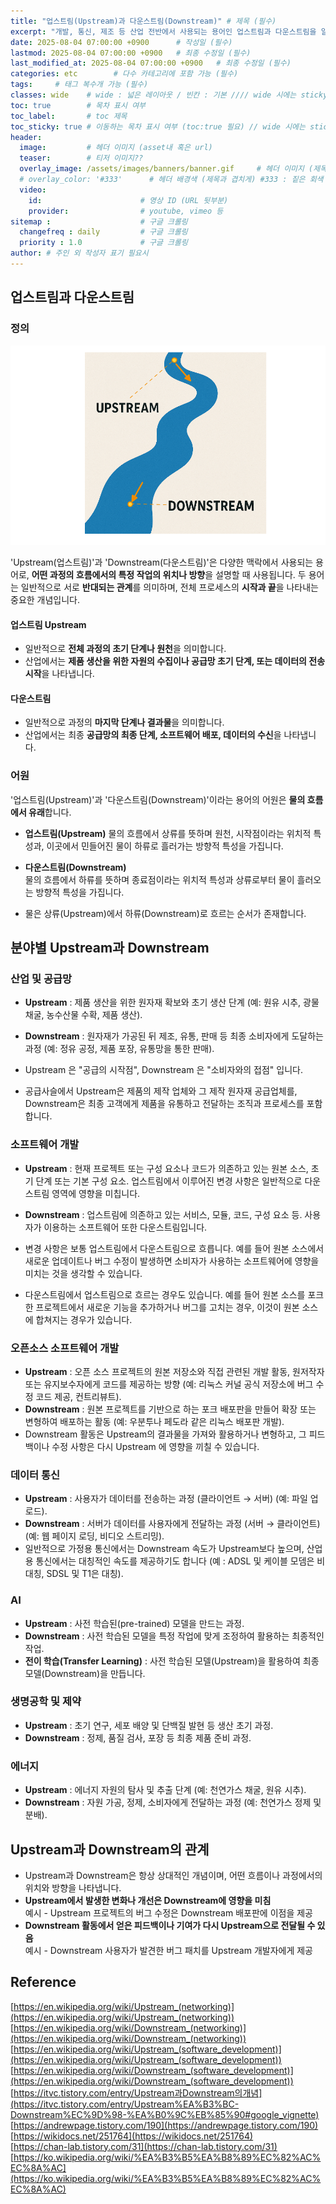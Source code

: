 ```yaml
---
title: "업스트림(Upstream)과 다운스트림(Downstream)" # 제목 (필수)
excerpt: "개발, 통신, 제조 등 산업 전반에서 사용되는 용어인 업스트림과 다운스트림을 알아보자" # 서브 타이틀
date: 2025-08-04 07:00:00 +0900      # 작성일 (필수)
lastmod: 2025-08-04 07:00:00 +0900   # 최종 수정일 (필수)
last_modified_at: 2025-08-04 07:00:00 +0900   # 최종 수정일 (필수)
categories: etc        # 다수 카테고리에 포함 가능 (필수)
tags:     # 태그 복수개 가능 (필수)
classes: wide    # wide : 넓은 레이아웃 / 빈칸 : 기본 //// wide 시에는 sticky toc 불가
toc: true        # 목차 표시 여부
toc_label:       # toc 제목
toc_sticky: true # 이동하는 목차 표시 여부 (toc:true 필요) // wide 시에는 sticky toc 불가
header: 
  image:         # 헤더 이미지 (asset내 혹은 url)
  teaser:        # 티저 이미지??
  overlay_image: /assets/images/banners/banner.gif     # 헤더 이미지 (제목과 겹치게)
  # overlay_color: '#333'      # 헤더 배경색 (제목과 겹치게) #333 : 짙은 회색 (필수)
  video:
    id:                      # 영상 ID (URL 뒷부분)
    provider:                # youtube, vimeo 등
sitemap :                    # 구글 크롤링
  changefreq : daily         # 구글 크롤링
  priority : 1.0             # 구글 크롤링
author: # 주인 외 작성자 표기 필요시
---
```


<!--postNo: 20250804_001-->

## 업스트림과 다운스트림  

### 정의  

![](/assets/images/20250804_001_001.png)  

'Upstream(업스트림)'과 'Downstream(다운스트림)'은 다양한 맥락에서 사용되는 용어로, **어떤 과정의 흐름에서의 특정 작업의 위치나 방향**을 설명할 때 사용됩니다. 두 용어는 일반적으로 서로 **반대되는 관계**를 의미하며, 전체 프로세스의 **시작과 끝**을 나타내는 중요한 개념입니다.  

#### 업스트림 Upstream  

- 일반적으로 **전체 과정의 초기 단계나 원천**을 의미합니다.  
- 산업에서는 **제품 생산을 위한 자원의 수집이나 공급망 초기 단계, 또는 데이터의 전송 시작**을 나타냅니다.  

#### 다운스트림  

- 일반적으로 과정의 **마지막 단계나 결과물**을 의미합니다.  
- 산업에서는 최종 **공급망의 최종 단계, 소프트웨어 배포, 데이터의 수신**을 나타냅니다.  

### 어원  

'업스트림(Upstream)'과 '다운스트림(Downstream)'이라는 용어의 어원은 **물의 흐름에서 유래**합니다.  

- **업스트림(Upstream)**
  물의 흐름에서 상류를 뜻하며 원천, 시작점이라는 위치적 특성과, 이곳에서 민들어진 물이 하류로 흘러가는 방향적 특성을 가집니다.  

- **다운스트림(Downstream)**  
  물의 흐름에서 하류를 뜻하며 종료점이라는 위치적 특성과 상류로부터 물이 흘러오는 방향적 특성을 가집니다.  

- 물은 상류(Upstream)에서 하류(Downstream)로 흐르는 순서가 존재합니다.  

## 분야별 Upstream과 Downstream  

### 산업 및 공급망  

- **Upstream** : 제품 생산을 위한 원자재 확보와 초기 생산 단계 (예: 원유 시추, 광물 채굴, 농수산물 수확, 제품 생산).  
- **Downstream** : 원자재가 가공된 뒤 제조, 유통, 판매 등 최종 소비자에게 도달하는 과정 (예: 정유 공정, 제품 포장, 유통망을 통한 판매).  

- Upstream 은 "공급의 시작점", Downstream 은 "소비자와의 접점" 입니다.  
- 공급사슬에서 Upstream은 제품의 제작 업체와 그 제작 원자재 공급업체를, Downstream은 최종 고객에게 제품을 유통하고 전달하는 조직과 프로세스를 포함합니다.  

### 소프트웨어 개발  

- **Upstream** : 현재 프로젝트 또는 구성 요소나 코드가 의존하고 있는 원본 소스, 초기 단계 또는 기본 구성 요소. 업스트림에서 이루어진 변경 사항은 일반적으로 다운스트림 영역에 영향을 미칩니다.  
- **Downstream** : 업스트림에 의존하고 있는 서비스, 모듈, 코드, 구성 요소 등. 사용자가 이용하는 소프트웨어 또한 다운스트림입니다.   

- 변경 사항은 보통 업스트림에서 다운스트림으로 흐릅니다. 예를 들어 원본 소스에서 새로운 업데이트나 버그 수정이 발생하면 소비자가 사용하는 소프트웨어에 영향을 미치는 것을 생각할 수 있습니다.  
- 다운스트림에서 업스트림으로 흐르는 경우도 있습니다. 예를 들어 원본 소스를 포크한 프로젝트에서 새로운 기능을 추가하거나 버그를 고치는 경우, 이것이 원본 소스에 합쳐지는 경우가 있습니다.  


### 오픈소스 소프트웨어 개발  

- **Upstream** : 오픈 소스 프로젝트의 원본 저장소와 직접 관련된 개발 활동, 원저작자 또는 유지보수자에게 코드를 제공하는 방향 (예: 리눅스 커널 공식 저장소에 버그 수정 코드 제공, 컨트리뷰트).  
- **Downstream** : 원본 프로젝트를 기반으로 하는 포크 배포판을 만들어 확장 또는 변형하여 배포하는 활동 (예: 우분투나 페도라 같은 리눅스 배포판 개발).  
- Downstream 활동은 Upstream의 결과물을 가져와 활용하거나 변형하고, 그 피드백이나 수정 사항은 다시 Upstream 에 영향을 끼칠 수 있습니다.  

### 데이터 통신  

- **Upstream** : 사용자가 데이터를 전송하는 과정 (클라이언트 → 서버) (예: 파일 업로드).  
- **Downstream** : 서버가 데이터를 사용자에게 전달하는 과정 (서버 → 클라이언트) (예: 웹 페이지 로딩, 비디오 스트리밍).  
- 일반적으로 가정용 통신에서는 Downstream 속도가 Upstream보다 높으며, 산업용 통신에서는 대칭적인 속도를 제공하기도 합니다 (예 : ADSL 및 케이블 모뎀은 비대칭, SDSL 및 T1은 대칭).  

### AI  

- **Upstream** : 사전 학습된(pre-trained) 모델을 만드는 과정.  
- **Downstream** : 사전 학습된 모델을 특정 작업에 맞게 조정하여 활용하는 최종적인 작업.  
- **전이 학습(Transfer Learning)** : 사전 학습된 모델(Upstream)을 활용하여 최종 모델(Downstream)을 만듭니다.  

### 생명공학 및 제약  

- **Upstream** : 초기 연구, 세포 배양 및 단백질 발현 등 생산 초기 과정.  
- **Downstream** : 정제, 품질 검사, 포장 등 최종 제품 준비 과정.  

### 에너지  

- **Upstream** : 에너지 자원의 탐사 및 추출 단계 (예: 천연가스 채굴, 원유 시추).
- **Downstream** : 자원 가공, 정제, 소비자에게 전달하는 과정 (예: 천연가스 정제 및 분배).

## Upstream과 Downstream의 관계

- Upstream과 Downstream은 항상 상대적인 개념이며, 어떤 흐름이나 과정에서의 위치와 방향을 나타냅니다.  
- **Upstream에서 발생한 변화나 개선은 Downstream에 영향을 미침**  
  예시 - Upstream 프로젝트의 버그 수정은 Downstream 배포판에 이점을 제공  
- **Downstream 활동에서 얻은 피드백이나 기여가 다시 Upstream으로 전달될 수 있음**  
  예시 - Downstream 사용자가 발견한 버그 패치를 Upstream 개발자에게 제공  


## Reference  

[https://en.wikipedia.org/wiki/Upstream_(networking)](https://en.wikipedia.org/wiki/Upstream_(networking))  
[https://en.wikipedia.org/wiki/Downstream_(networking)](https://en.wikipedia.org/wiki/Downstream_(networking))  
[https://en.wikipedia.org/wiki/Upstream_(software_development)](https://en.wikipedia.org/wiki/Upstream_(software_development))  
[https://en.wikipedia.org/wiki/Downstream_(software_development)](https://en.wikipedia.org/wiki/Downstream_(software_development))  
[https://itvc.tistory.com/entry/Upstream과Downstream의개념](https://itvc.tistory.com/entry/Upstream%EA%B3%BC-Downstream%EC%9D%98-%EA%B0%9C%EB%85%90#google_vignette)    
[https://andrewpage.tistory.com/190](https://andrewpage.tistory.com/190)  
[https://wikidocs.net/251764](https://wikidocs.net/251764)  
[https://chan-lab.tistory.com/31](https://chan-lab.tistory.com/31)  
[https://ko.wikipedia.org/wiki/%EA%B3%B5%EA%B8%89%EC%82%AC%EC%8A%AC](https://ko.wikipedia.org/wiki/%EA%B3%B5%EA%B8%89%EC%82%AC%EC%8A%AC)  
